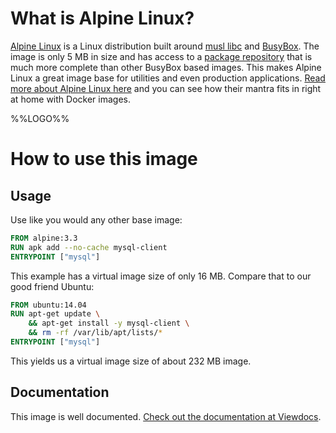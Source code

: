 # What is Alpine Linux?

[Alpine Linux](http://alpinelinux.org/) is a Linux distribution built around [musl libc](http://www.musl-libc.org/) and [BusyBox](http://www.busybox.net/). The image is only 5 MB in size and has access to a [package repository](http://forum.alpinelinux.org/packages) that is much more complete than other BusyBox based images. This makes Alpine Linux a great image base for utilities and even production applications. [Read more about Alpine Linux here](https://www.alpinelinux.org/about/) and you can see how their mantra fits in right at home with Docker images.

%%LOGO%%

# How to use this image

## Usage

Use like you would any other base image:

```dockerfile
FROM alpine:3.3
RUN apk add --no-cache mysql-client
ENTRYPOINT ["mysql"]
```

This example has a virtual image size of only 16 MB. Compare that to our good friend Ubuntu:

```dockerfile
FROM ubuntu:14.04
RUN apt-get update \
    && apt-get install -y mysql-client \
    && rm -rf /var/lib/apt/lists/*
ENTRYPOINT ["mysql"]
```

This yields us a virtual image size of about 232 MB image.

## Documentation

This image is well documented. [Check out the documentation at Viewdocs](http://gliderlabs.viewdocs.io/docker-alpine).
